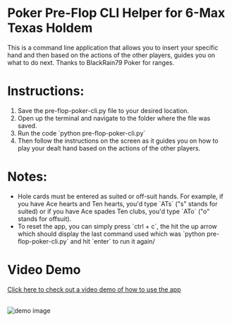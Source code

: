 # Poker Pre-Flop CLI Helper for 6-Max Texas Holdem
This is a command line application that allows you to insert your specific hand and then based on the actions of the other players, guides you on what to do next. Thanks to BlackRain79 Poker for ranges.

# Instructions:
<ol>
  <li>Save the pre-flop-poker-cli.py file to your desired location. </li>
  <li>Open up the terminal and navigate to the folder where the file was saved.</li>
  <li>Run the code `python pre-flop-poker-cli.py`</li>
  <li>Then follow the instructions on the screen as it guides you on how to play your dealt hand based on the actions of the other players.</li>
</ol>

# Notes:
<ul>
  <li>Hole cards must be entered as suited or off-suit hands. For example, if you have Ace hearts and Ten hearts, you'd type `ATs` ("s" stands for suited) or if you have Ace spades Ten clubs, you'd type `ATo` ("o" stands for offsuit).</li>
  <li>To reset the app, you can simply press `ctrl + c`, the hit the up arrow which should display the last command used which was `python pre-flop-poker-cli.py` and hit `enter` to run it again/</li>
</ul>

# Video Demo
<a href="https://www.loom.com/share/9cd3504fd41641fb82f59a59cae30575?sid=36ee34b4-1deb-41d5-ab49-48bfffbc5692">Click here to check out a video demo of how to use the app</a><br><br>

<img src="https://github.com/GRumbea/poker-pre-flop-cli/blob/b86fd1f76aad49ec5431365940ece257e73f05b1/portfolio-pic-poker-cli-app.png" alt="demo image">
